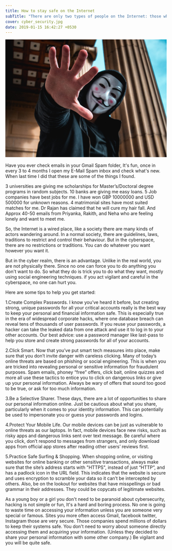 ```yaml
---
title: How to stay safe on the Internet
subTitle: "There are only two types of people on the Internet: those whobeen hacked, and those that will be."
cover: cyber_security.jpg
date: 2019-01-15 16:42:27 +0530
---
```


!["cyber security"](./cyber_security.jpg)

Have you ever check emails in your Gmail Spam folder, It's fun, once in every 3 to 4 months I open my E-Mail Spam inbox and check what's new. When last time I did that these are some of the things I found.

3 universities are giving me scholarships for Master’s/Doctoral degree programs in random subjects.
10 banks are giving me easy loans.
5 Job companies have best jobs for me.
I have won GBP 10000000 and USD 500000 for unknown reasons.
4 matrimonial sites have most suited matches for me.
Dr Rajan has claimed that he will cure my hair fall.
And Approx 40-50 emails from Priyanka, Rakith, and Neha who are feeling lonely and want to meet me.

So, the Internet is a wired place, like a society there are many kinds of actors wandering around. In a normal society, there are guidelines, laws, traditions to restrict and control their behaviour. But in the cyberspace, there are no restrictions or traditions. You can do whatever you want however you want it.

But in the cyber realm, there is an advantage. Unlike in the real world, you are not physically there. Since no one can force you to do anything you don't want to do. So what they do is trick you to do what they want, mostly using social engineering techniques. if you act vigilant and careful in the cyberspace, no one can hurt you.

Here are some tips to help you get started:

1.Create Complex Passwords.
  I know you’ve heard it before, but creating strong, unique passwords for all your critical accounts really is the best way to keep your personal and financial information safe. This is especially true in the era of widespread corporate hacks, where one database breach can reveal tens of thousands of user passwords. If you reuse your passwords, a hacker can take the leaked data from one attack and use it to log in to your other accounts. Our best advice: use a password manager like last-pass to help you store and create strong passwords for all of your accounts.

2.Click Smart.
  Now that you’ve put smart tech measures into place, make sure that you don’t invite danger with careless clicking. Many of today’s online threats are based on phishing or social engineering. This is when you are tricked into revealing personal or sensitive information for fraudulent purposes. Spam emails, phoney “free” offers, click bait, online quizzes and more all use these tactics to entice you to click on dangerous links or give up your personal information. Always be wary of offers that sound too good to be true, or ask for too much information.

3.Be a Selective Sharer.
  These days, there are a lot of opportunities to share our personal information online. Just be cautious about what you share, particularly when it comes to your identity information. This can potentially be used to impersonate you or guess your passwords and logins.

4.Protect Your Mobile Life.
  Our mobile devices can be just as vulnerable to online threats as our laptops. In fact, mobile devices face new risks, such as risky apps and dangerous links sent over text message. Be careful where you click, don’t respond to messages from strangers, and only download apps from official app stores after reading other users’ reviews first.

5.Practice Safe Surfing & Shopping.
  When shopping online, or visiting websites for online banking or other sensitive transactions, always make sure that the site’s address starts with "HTTPS", instead of just “HTTP”, and has a padlock icon in the URL field. This indicates that the website is secure and uses encryption to scramble your data so it can’t be intercepted by others. Also, be on the lookout for websites that have misspellings or bad grammar in their addresses. They could be copycats of legitimate websites.

As a young boy or a girl you don't need to be paranoid about cybersecurity, hacking is not simple or fun, It's a hard and boring process. No one is going to waste time on accessing your information unless you are someone very special or famous. Sites you more often access Gmail, facebook twitter, Instagram those are very secure. Those companies spend millions of dollars to keep their systems safe. You don't need to worry about someone directly accessing them and acquiring your information. (Unless they decided to share your personal information with some other company.) Be vigilant and you will be quite safe.

